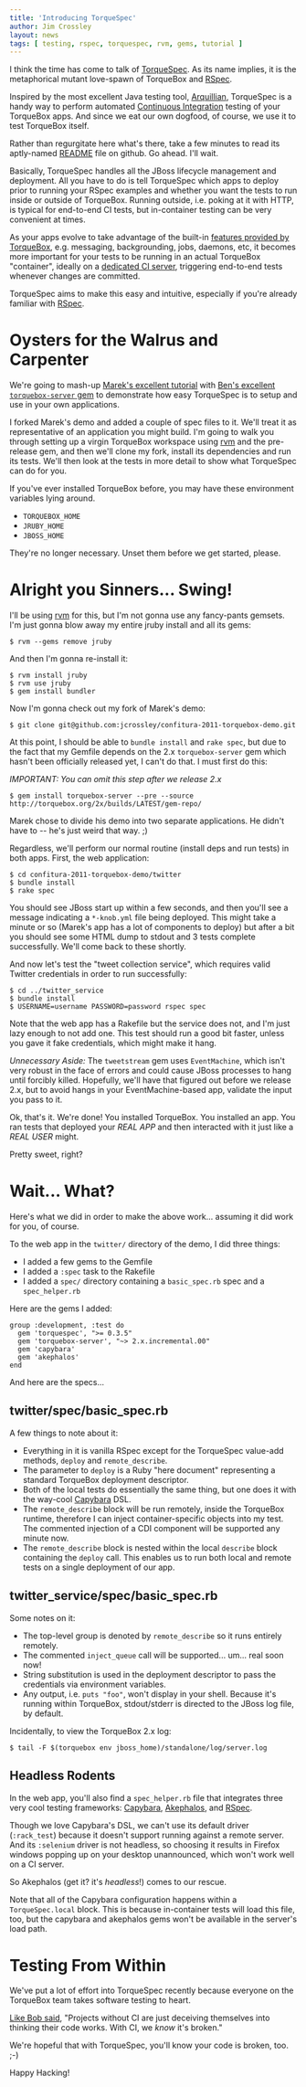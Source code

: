 ```yaml
---
title: 'Introducing TorqueSpec'
author: Jim Crossley
layout: news
tags: [ testing, rspec, torquespec, rvm, gems, tutorial ]
---
```


[TorqueSpec]: http://github.com/torquebox/torquespec
[Arquillian]: http://arquillian.org
[gem]:        /news/2011/06/10/torquebox-gem/
[tutorial]:   /news/2011/06/13/torquebox-a-javaists-tutorial-on-messaging-services-and-cdi-in-ruby/
[ci]:         http://en.wikipedia.org/wiki/Continuous_integration
[rvm]:        https://rvm.beginrescueend.com/
[README]:     https://github.com/torquebox/torquespec/blob/master/README.org
[RSpec]:      http://relishapp.com/rspec
[bees]:       http://www.cloudbees.com/
[Capybara]:   https://github.com/jnicklas/capybara
[Akephalos]:  https://github.com/bernerdschaefer/akephalos
[quote]:      http://twitter.com/#!/bobmcwhirter/status/79417826041004032


I think the time has come to talk of [TorqueSpec].  As its name
implies, it is the metaphorical mutant love-spawn of TorqueBox and
[RSpec].

Inspired by the most excellent Java testing tool, [Arquillian],
TorqueSpec is a handy way to perform automated
[Continuous Integration][ci] testing of your TorqueBox apps.  And
since we eat our own dogfood, of course, we use it to test TorqueBox
itself.

Rather than regurgitate here what's there, take a few minutes to read
its aptly-named [README] file on github.  Go ahead.  I'll wait.

Basically, TorqueSpec handles all the JBoss lifecycle management and
deployment.  All you have to do is tell TorqueSpec which apps to
deploy prior to running your RSpec examples and whether you want the
tests to run inside or outside of TorqueBox.  Running outside,
i.e. poking at it with HTTP, is typical for end-to-end CI tests, but
in-container testing can be very convenient at times.

As your apps evolve to take advantage of the built-in
[features provided by TorqueBox](/features), e.g. messaging,
backgrounding, jobs, daemons, etc, it becomes more important for your
tests to be running in an actual TorqueBox "container", ideally on a
[dedicated CI server][bees], triggering end-to-end tests whenever
changes are committed.

TorqueSpec aims to make this easy and intuitive, especially if you're
already familiar with [RSpec].

# Oysters for the Walrus and Carpenter

We're going to mash-up [Marek's excellent tutorial][tutorial] with
[Ben's excellent `torquebox-server` gem][gem] to demonstrate how easy
TorqueSpec is to setup and use in your own applications.

I forked Marek's demo and added a couple of spec files to it.  We'll
treat it as representative of an application you might build.  I'm
going to walk you through setting up a virgin TorqueBox workspace
using [rvm] and the pre-release gem, and then we'll clone my fork,
install its dependencies and run its tests.  We'll then look at the
tests in more detail to show what TorqueSpec can do for you.

If you've ever installed TorqueBox before, you may have these
environment variables lying around.  

- `TORQUEBOX_HOME`
- `JRUBY_HOME`
- `JBOSS_HOME`

They're no longer necessary.  Unset them before we get started,
please.

# Alright you Sinners... Swing!

I'll be using [rvm] for this, but I'm not gonna use any fancy-pants
gemsets.  I'm just gonna blow away my entire jruby install and all its
gems:

    $ rvm --gems remove jruby

And then I'm gonna re-install it:

    $ rvm install jruby
    $ rvm use jruby
    $ gem install bundler

Now I'm gonna check out my fork of Marek's demo:

    $ git clone git@github.com:jcrossley/confitura-2011-torquebox-demo.git

At this point, I should be able to `bundle install` and `rake spec`,
but due to the fact that my Gemfile depends on the 2.x
`torquebox-server` gem which hasn't been officially released yet, I
can't do that.  I must first do this:

*IMPORTANT: You can omit this step after we release 2.x*

    $ gem install torquebox-server --pre --source http://torquebox.org/2x/builds/LATEST/gem-repo/

Marek chose to divide his demo into two separate applications.  He
didn't have to -- he's just weird that way.  ;)

Regardless, we'll perform our normal routine (install deps and run
tests) in both apps.  First, the web application:

    $ cd confitura-2011-torquebox-demo/twitter
    $ bundle install
    $ rake spec

You should see JBoss start up within a few seconds, and then you'll
see a message indicating a `*-knob.yml` file being deployed.  This
might take a minute or so (Marek's app has a lot of components to
deploy) but after a bit you should see some HTML dump to stdout and 3
tests complete successfully.  We'll come back to these shortly.

And now let's test the "tweet collection service", which requires
valid Twitter credentials in order to run successfully:

    $ cd ../twitter_service
    $ bundle install
    $ USERNAME=username PASSWORD=password rspec spec

Note that the web app has a Rakefile but the service does not, and I'm
just lazy enough to not add one.  This test should run a good bit
faster, unless you gave it fake credentials, which might make it hang.

*Unnecessary Aside:* The `tweetstream` gem uses `EventMachine`, which
isn't very robust in the face of errors and could cause JBoss
processes to hang until forcibly killed.  Hopefully, we'll have that
figured out before we release 2.x, but to avoid hangs in your
EventMachine-based app, validate the input you pass to it.

Ok, that's it.  We're done!  You installed TorqueBox.  You installed
an app.  You ran tests that deployed your *REAL APP* and then
interacted with it just like a *REAL USER* might.

Pretty sweet, right?

# Wait... What?

Here's what we did in order to make the above work... assuming it did
work for you, of course.  

To the web app in the `twitter/` directory of the demo, I did three
things:

- I added a few gems to the Gemfile
- I added a `:spec` task to the Rakefile
- I added a `spec/` directory containing a `basic_spec.rb` spec and a
  `spec_helper.rb`

Here are the gems I added:

    group :development, :test do
      gem 'torquespec', ">= 0.3.5"
      gem 'torquebox-server', "~> 2.x.incremental.00"
      gem 'capybara'
      gem 'akephalos'
    end

And here are the specs...

## twitter/spec/basic_spec.rb

<script src='https://gist.github.com/1030828.js'></script>

A few things to note about it:

- Everything in it is vanilla RSpec except for the TorqueSpec
  value-add methods, `deploy` and `remote_describe`.
- The parameter to `deploy` is a Ruby "here document" representing a
  standard TorqueBox deployment descriptor.
- Both of the local tests do essentially the same thing, but one does
  it with the way-cool [Capybara] DSL.
- The `remote_describe` block will be run remotely, inside the
  TorqueBox runtime, therefore I can inject container-specific objects
  into my test.  The commented injection of a CDI component will be
  supported any minute now.
- The `remote_describe` block is nested within the local `describe`
  block containing the `deploy` call.  This enables us to run both
  local and remote tests on a single deployment of our app.

## twitter_service/spec/basic_spec.rb

<script src='https://gist.github.com/1030856.js'></script>

Some notes on it:

- The top-level group is denoted by `remote_describe` so it runs
  entirely remotely.
- The commented `inject_queue` call will be supported... um... real
  soon now!
- String substitution is used in the deployment descriptor to pass the
  credentials via environment variables.
- Any output, i.e. `puts "foo"`, won't display in your shell. Because
  it's running within TorqueBox, stdout/stderr is directed to the
  JBoss log file, by default.

Incidentally, to view the TorqueBox 2.x log:

    $ tail -F $(torquebox env jboss_home)/standalone/log/server.log

## Headless Rodents

In the web app, you'll also find a `spec_helper.rb` file that
integrates three very cool testing frameworks: [Capybara],
[Akephalos], and [RSpec].

<script src='https://gist.github.com/1030880.js'></script>

Though we love Capybara's DSL, we can't use its default driver
(`:rack_test`) because it doesn't support running against a remote
server.  And its `:selenium` driver is not headless, so choosing it
results in Firefox windows popping up on your desktop unannounced,
which won't work well on a CI server.

So Akephalos (get it? it's *headless*!) comes to our rescue.

Note that all of the Capybara configuration happens within a
`TorqueSpec.local` block.  This is because in-container tests will
load this file, too, but the capybara and akephalos gems won't be
available in the server's load path.

# Testing From Within

We've put a lot of effort into TorqueSpec recently because everyone on
the TorqueBox team takes software testing to heart.

[Like Bob said][quote], "Projects without CI are just deceiving
themselves into thinking their code works. With CI, we *know* it's
broken."

We're hopeful that with TorqueSpec, you'll know your code is broken,
too.  ;-)

Happy Hacking!
